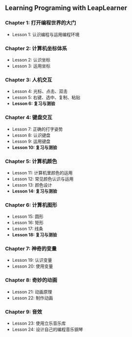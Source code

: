 ## Learning Programing with LeapLearner

### Chapter 1: 打开编程世界的大门

* Lesson 1: 认识编程与运用编程环境

### Chapter 2: 计算机坐标体系

* Lesson 2: 认识坐标
* Lesson 3: 运用坐标

### Chapter 3: 人机交互

* Lesson 4: 光标、点击、双击
* Lesson 5: 右键、选中、复制、粘贴
* **Lesson 6: 复习与测验**

### Chapter 4: 键盘交互

* Lesson 7: 正确的打字姿势
* Lesson 8: 认识键盘
* Lesson 9: 运用键盘
* **Lesson 10: 复习与测验**

### Chapter 5: 计算机颜色

* Lesson 11: 计算机里颜色的运用
* Lesson 12: 常见颜色认识与运用
* Lesson 13: 颜色设计
* **Lesson 14: 复习与测验**

### Chapter 6: 计算机图形

* Lesson 15: 圆形
* Lesson 16: 矩形
* Lesson 17: 线条
* **Lesson 18: 复习与测验**

### Chapter 7: 神奇的变量

* Lesson 19: 认识变量
* Lesson 20: 使用变量

### Chapter 8: 奇妙的动画

* Lesson 21: 动画原理
* Lesson 22: 制作动画

### Chapter 9: 音效

* Lesson 23: 使用立乐音乐库
* Lesson 24: 设计自己的编程音乐钢琴

